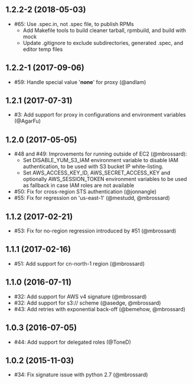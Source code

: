 ## 1.2.2-2 (2018-05-03)
- #65: Use .spec.in, not .spec file, to publish RPMs
  - Add Makefile tools to build cleaner tarball, rpmbuild, and build with mock
  - Update .gitignore to exclude subdirectories, generated .spec, and editor temp files

## 1.2.2-1 (2017-09-06)
- #59: Handle special value '__none__' for proxy (@andlam)

## 1.2.1 (2017-07-31)
- #3: Add support for proxy in configurations and environment
  variables (@AgarFu)

## 1.2.0 (2017-05-05)
- #48 and #49: Improvements for running outside of EC2 (@mbrossard):
  - Set DISABLE_YUM_S3_IAM environment variable to disable IAM
    authentication, to be used with S3 bucket IP white-listing.
  - Set AWS_ACCESS_KEY_ID, AWS_SECRET_ACCESS_KEY and optionally
    AWS_SESSION_TOKEN environment variables to be used as fallback in
    case IAM roles are not available
- #50: Fix for cross-region STS authentication (@jonnangle)
- #55: Fix for regression on 'us-east-1' (@mestudd, @mbrossard)

## 1.1.2 (2017-02-21)
- #53: Fix for no-region regression introduced by #51 (@mbrossard)

## 1.1.1 (2017-02-16)
- #51: Add support for cn-north-1 region (@mbrossard)

## 1.1.0 (2016-07-11)
- #32: Add support for AWS v4 signature (@mbrossard)
- #32: Add support for s3:// scheme (@asedge, @mbrossard)
- #43: Add retries with exponential back-off (@bemehow, @mbrossard)

## 1.0.3 (2016-07-05)
- #44: Add support for delegated roles (@ToneD)

## 1.0.2 (2015-11-03)
- #34: Fix signature issue with python 2.7 (@mbrossard)

